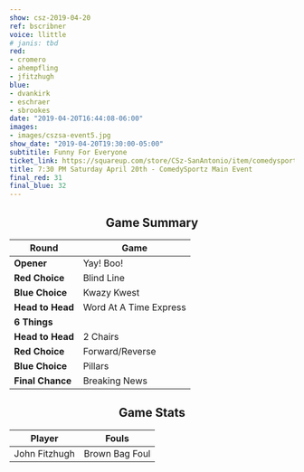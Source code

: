 ```yaml
---
show: csz-2019-04-20
ref: bscribner
voice: llittle
# janis: tbd
red:
- cromero
- ahempfling
- jfitzhugh
blue:
- dvankirk
- eschraer
- sbrookes
date: "2019-04-20T16:44:08-06:00"
images:
- images/cszsa-event5.jpg
show_date: "2019-04-20T19:30:00-05:00"
subtitile: Funny For Everyone
ticket_link: https://squareup.com/store/CSz-SanAntonio/item/comedysportz-saturday-night-30
title: 7:30 PM Saturday April 20th - ComedySportz Main Event
final_red: 31
final_blue: 32
---
```


<center>

<!-- {{< figure src="/images/matches/csz-2019-04-05_1.jpg" title="Liz, our Volunteer Player for Casanova being wooed by our players." >}} -->

## Game Summary

| **Round** | **Game** |
|--------------|------|
| **Opener**       |Yay! Boo!|
| **Red Choice**   |Blind Line|
| **Blue Choice**  |Kwazy Kwest |
| **Head to Head** |Word At A Time Express  |
| **6 Things**     |      |
| **Head to Head** |2 Chairs|
| **Red Choice**   |Forward/Reverse |
| **Blue Choice**  |Pillars|
| **Final Chance** |Breaking News |

## Game Stats

| **Player** | **Fouls** |
|--------|-------|
|John Fitzhugh |Brown Bag Foul |

</center>
